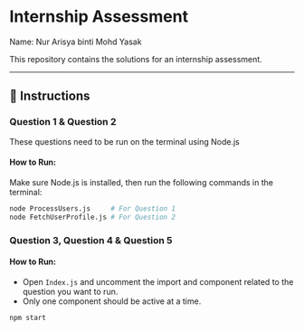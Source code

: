 # Internship Assessment
Name: Nur Arisya binti Mohd Yasak

This repository contains the solutions for an internship assessment.

---

## 📌 Instructions

### Question 1 & Question 2 

These questions need to be run on the terminal using Node.js

#### How to Run:

Make sure Node.js is installed, then run the following commands in the terminal:

```bash
node ProcessUsers.js     # For Question 1
node FetchUserProfile.js # For Question 2
```
### Question 3, Question 4 & Question 5
#### How to Run:
- Open `Index.js` and uncomment the import and component related to the question you want to run.
- Only one component should be active at a time.

```bash
npm start
```
